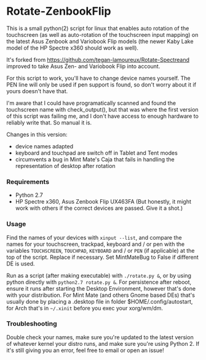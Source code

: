 # Rotate-ZenbookFlip

This is a small python(2) script for linux that enables auto rotation of the touchscreen (as well as auto-rotation of the touchscreen input mapping) on the latest Asus Zenbook and Variobook Flip models (the newer Kaby Lake model of the HP Spectre x360 should work as well).

It's forked from https://github.com/tegan-lamoureux/Rotate-Spectreand improved to take Asus Zen- and Variobook Flip into account.

For this script to work, you'll have to change device names yourself. The PEN line will only be used if pen support is found, so don't worry about it if yours doesn't have that.

I'm aware that I could have programatically scanned and found the touchscreen name with check_output(), but that was where the first version of this script was failing me, and I don't have access to enough hardware to reliably write that. So manual it is.

Changes in this version:

 - device names adapted
 - keyboard and touchpad are switch off in Tablet and Tent modes
 - circumvents a bug in Mint Mate's Caja that fails in handling the representation of desktop after rotation

### Requirements

 - Python 2.7
 - HP Spectre x360, Asus Zenbook Flip UX463FA (But honestly, it might work with others if the correct devices are passed. Give it a shot.)

### Usage

Find the names of your devices with `xinput --list`, and compare the names for your touchscreen, trackpad, keyboard and / or pen with the variables `TOUCHSCREEN`, `TOUCHPAD`, `KEYBOARD` and / or `PEN` (if applicable) at the top of the script. Replace if necessary. Set MintMateBug to False if different DE is used.

Run as a script (after making executable) with `./rotate.py &`, or by using python directly with `python2.7 rotate.py &`. For persistence after reboot, ensure it runs after starting the Desktop Environment, however that's done with your distribution. For Mint Mate (and others Gnome based DEs) that's usually done by placing a .desktop file in folder $HOME/.config/autostart, for Arch that's in `~/.xinit` before you exec your xorg/wm/dm.

### Troubleshooting

Double check your names, make sure you're updated to the latest version of whatever kernel your distro runs, and make sure you're using Python 2. If it's still giving you an error, feel free to email or open an issue!
